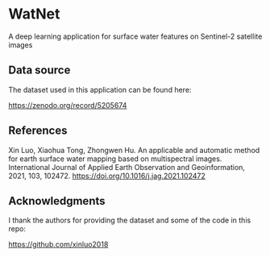 # WatNet
A deep learning application for surface water features on Sentinel-2 satellite images

## Data source
The dataset used in this application can be found here:

https://zenodo.org/record/5205674

## References
Xin Luo, Xiaohua Tong, Zhongwen Hu. An applicable and automatic method for earth surface water mapping based on multispectral images. International Journal of Applied Earth Observation and Geoinformation, 2021, 103, 102472. https://doi.org/10.1016/j.jag.2021.102472

## Acknowledgments
I thank the authors for providing the dataset and some of the code in this repo:

https://github.com/xinluo2018

